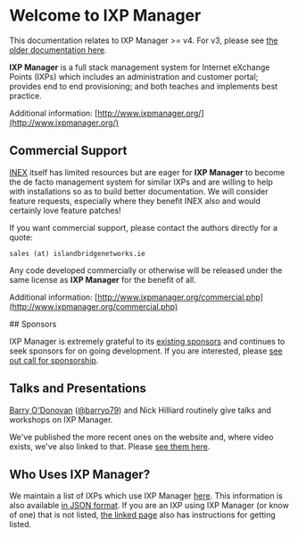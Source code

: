 # Welcome to IXP Manager

This documentation relates to IXP Manager >= v4. For v3, please see [the older documentation here](https://github.com/inex/IXP-Manager/wiki).

**IXP Manager** is a full stack management system for Internet eXchange Points (IXPs) which includes
an administration and customer portal; provides end to end provisioning; and both teaches and
implements best practice.

Additional information: [http://www.ixpmanager.org/](http://www.ixpmanager.org/)

## Commercial Support

[INEX](https://www.inex.ie/) itself has limited resources but are eager for **IXP Manager** to become the de facto management system for similar IXPs and are willing to help with installations so as to build better documentation. We will consider feature requests, especially where they benefit INEX also and would certainly love feature patches!

If you want commercial support, please contact the authors directly for a quote:

    sales (at) islandbridgenetworks.ie

Any code developed commercially or otherwise will be released under the same license as **IXP Manager**
for the benefit of all.

Additional information: [http://www.ixpmanager.org/commercial.php](http://www.ixpmanager.org/commercial.php)

## Sponsors

IXP Manager is extremely grateful to its [existing sponsors](http://www.ixpmanager.org/sponsors.php) and continues to seek sponsors for on going development. If you are interested, please [see out call for sponsorship](https://www.ixpmanager.org/sponsorship.php).

## Talks and Presentations

[Barry O'Donovan](https://www.barryodonovan.com/) ([@barryo79](https://twitter.com/barryo79)) and Nick Hilliard routinely give talks and workshops on IXP Manager.

We've published the more recent ones on the website and, where video exists, we've also linked to that. Please [see them here](http://www.ixpmanager.org/presentations.php).

## Who Uses IXP Manager?

We maintain a list of IXPs which use IXP Manager [here](https://www.ixpmanager.org/users.php). This information is also available [in JSON format](http://www.ixpmanager.org/js/ixp-manager-users.json). If you are an IXP using IXP Manager (or know of one) that is not listed, [the linked page](https://www.ixpmanager.org/users.php) also has instructions for getting listed.
